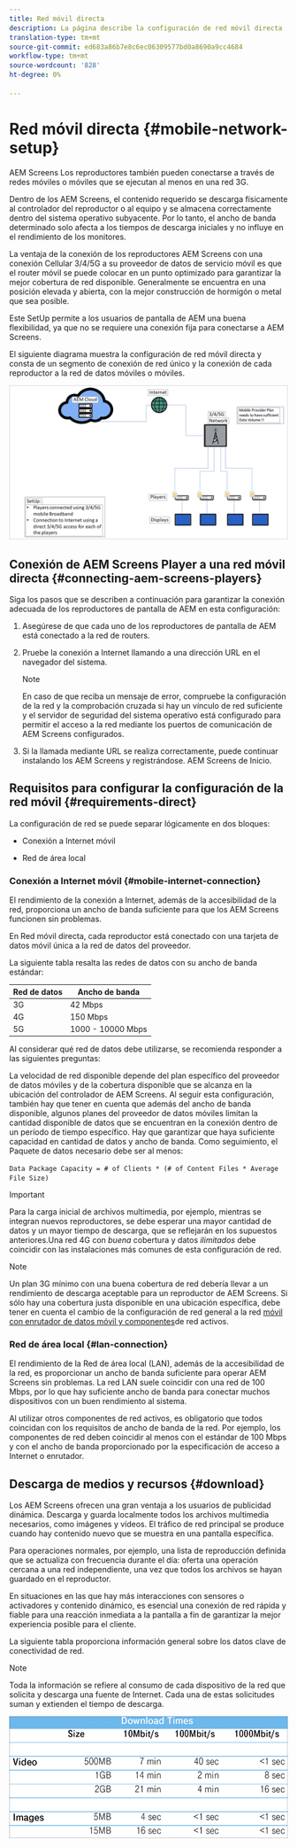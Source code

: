 ```yaml
---
title: Red móvil directa
description: La página describe la configuración de red móvil directa
translation-type: tm+mt
source-git-commit: ed683a86b7e8c6ec06309577bd0a8690a9cc4684
workflow-type: tm+mt
source-wordcount: '828'
ht-degree: 0%

---
```



# Red móvil directa {#mobile-network-setup}

AEM Screens Los reproductores también pueden conectarse a través de redes móviles o móviles que se ejecutan al menos en una red 3G.

Dentro de los AEM Screens, el contenido requerido se descarga físicamente al controlador del reproductor o al equipo y se almacena correctamente dentro del sistema operativo subyacente. Por lo tanto, el ancho de banda determinado solo afecta a los tiempos de descarga iniciales y no influye en el rendimiento de los monitores.

La ventaja de la conexión de los reproductores AEM Screens con una conexión Cellular 3/4/5G a su proveedor de datos de servicio móvil es que el router móvil se puede colocar en un punto optimizado para garantizar la mejor cobertura de red disponible. Generalmente se encuentra en una posición elevada y abierta, con la mejor construcción de hormigón o metal que sea posible.

Este SetUp permite a los usuarios de pantalla de AEM una buena flexibilidad, ya que no se requiere una conexión fija para conectarse a AEM Screens.

El siguiente diagrama muestra la configuración de red móvil directa y consta de un segmento de conexión de red único y la conexión de cada reproductor a la red de datos móviles o móviles.

![](/help/using/assets/direct-mobile-1.png)

## Conexión de AEM Screens Player a una red móvil directa {#connecting-aem-screens-players}

Siga los pasos que se describen a continuación para garantizar la conexión adecuada de los reproductores de pantalla de AEM en esta configuración:

1. Asegúrese de que cada uno de los reproductores de pantalla de AEM está conectado a la red de routers.

1. Pruebe la conexión a Internet llamando a una dirección URL en el navegador del sistema.

   >[!NOTE]
   >En caso de que reciba un mensaje de error, compruebe la configuración de la red y la comprobación cruzada si hay un vínculo de red suficiente y el servidor de seguridad del sistema operativo está configurado para permitir el acceso a la red mediante los puertos de comunicación de AEM Screens configurados.

1. Si la llamada mediante URL se realiza correctamente, puede continuar instalando los AEM Screens y registrándose. AEM Screens de Inicio.

## Requisitos para configurar la configuración de la red móvil {#requirements-direct}

La configuración de red se puede separar lógicamente en dos bloques:

* Conexión a Internet móvil

* Red de área local

### Conexión a Internet móvil {#mobile-internet-connection}

El rendimiento de la conexión a Internet, además de la accesibilidad de la red, proporciona un ancho de banda suficiente para que los AEM Screens funcionen sin problemas.

En Red móvil directa, cada reproductor está conectado con una tarjeta de datos móvil única a la red de datos del proveedor.

La siguiente tabla resalta las redes de datos con su ancho de banda estándar:

| Red de datos | Ancho de banda |
|--- |--- |
| 3G | 42 Mbps |
| 4G | 150 Mbps |
| 5G | 1000 - 10000 Mbps |

Al considerar qué red de datos debe utilizarse, se recomienda responder a las siguientes preguntas:

La velocidad de red disponible depende del plan específico del proveedor de datos móviles y de la cobertura disponible que se alcanza en la ubicación del controlador de AEM Screens.
Al seguir esta configuración, también hay que tener en cuenta que además del ancho de banda disponible, algunos planes del proveedor de datos móviles limitan la cantidad disponible de datos que se encuentran en la conexión dentro de un período de tiempo específico. Hay que garantizar que haya suficiente capacidad en cantidad de datos y ancho de banda.
Como seguimiento, el Paquete de datos necesario debe ser al menos:

`Data Package Capacity = # of Clients * (# of Content Files * Average File Size)`


>[!IMPORTANT]
>Para la carga inicial de archivos multimedia, por ejemplo, mientras se integran nuevos reproductores, se debe esperar una mayor cantidad de datos y un mayor tiempo de descarga, que se reflejarán en los supuestos anteriores.Una red 4G con *buena* cobertura y datos *ilimitados* debe coincidir con las instalaciones más comunes de esta configuración de red.

>[!NOTE]
>Un plan 3G mínimo con una buena cobertura de red debería llevar a un rendimiento de descarga aceptable para un reproductor de AEM Screens. Si sólo hay una cobertura justa disponible en una ubicación específica, debe tener en cuenta el cambio de la configuración de red general a la red [móvil con enrutador de datos móvil y componentes](/help/using/mobile-network-router.md)de red activos.


### Red de área local {#lan-connection}

El rendimiento de la Red de área local (LAN), además de la accesibilidad de la red, es proporcionar un ancho de banda suficiente para operar AEM Screens sin problemas. La red LAN suele coincidir con una red de 100 Mbps, por lo que hay suficiente ancho de banda para conectar muchos dispositivos con un buen rendimiento al sistema.

Al utilizar otros componentes de red activos, es obligatorio que todos coincidan con los requisitos de ancho de banda de la red. Por ejemplo, los componentes de red deben coincidir al menos con el estándar de 100 Mbps y con el ancho de banda proporcionado por la especificación de acceso a Internet o enrutador.

## Descarga de medios y recursos {#download}

Los AEM Screens ofrecen una gran ventaja a los usuarios de publicidad dinámica. Descarga y guarda localmente todos los archivos multimedia necesarios, como imágenes y vídeos. El tráfico de red principal se produce cuando hay contenido nuevo que se muestra en una pantalla específica.

Para operaciones normales, por ejemplo, una lista de reproducción definida que se actualiza con frecuencia durante el día: oferta una operación cercana a una red independiente, una vez que todos los archivos se hayan guardado en el reproductor.

En situaciones en las que hay más interacciones con sensores o activadores y contenido dinámico, es esencial una conexión de red rápida y fiable para una reacción inmediata a la pantalla a fin de garantizar la mejor experiencia posible para el cliente.

La siguiente tabla proporciona información general sobre los datos clave de conectividad de red.

>[!NOTE]
>Toda la información se refiere al consumo de cada dispositivo de la red que solicita y descarga una fuente de Internet. Cada una de estas solicitudes suman y extienden el tiempo de descarga.

![](/help/using/assets/download-times-mobile.png)



